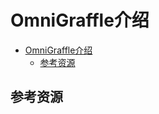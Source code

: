 # OmniGraffle介绍

<!--ts-->
* [OmniGraffle介绍](#omnigraffle介绍)
   * [参考资源](#参考资源)

<!-- Created by https://github.com/ekalinin/github-markdown-toc -->
<!-- Added by: kuanhsiaokuo, at: Sun Jun 26 10:56:32 CST 2022 -->

<!--te-->

## 参考资源
